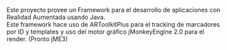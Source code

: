Este proyecto provee un Framework para el desarrollo de aplicaciones con Realidad Aumentada usando Java.<br />
Este framework hace uso de ARToolkitPlus para el tracking de marcadores por ID y templates y  uso del motor gráfico jMonkeyEngine 2.0 para el render. (Pronto jME3)